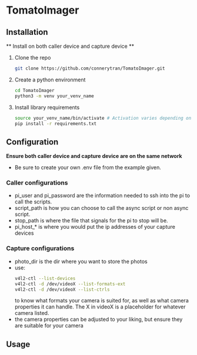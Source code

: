 # TomatoImager



## Installation

** Install on both caller device and capture device **

1. Clone the repo
   ```sh
   git clone https://github.com/connerytran/TomatoImager.git
   ```
2. Create a python environment
   ```sh
   cd TomatoImager
   python3 -m venv your_venv_name 
   ```
3. Install library requirements
   ```sh
   source your_venv_name/bin/activate # Activation varies depending on os
   pip install -r requirements.txt
   ```

## Configuration

**Ensure both caller device and capture device are on the same network**
- Be sure to create your own .env file from the example given.

### Caller configurations
- pi_user and pi_password are the information needed to ssh into the pi to call the scripts.
- script_path is how you can choose to call the async script or non async script.
- stop_path is where the file that signals for the pi to stop will be.
- pi_host_* is where you would put the ip addresses of your capture devices

### Capture configurations
- photo_dir is the dir where you want to store the photos
- use:
  ```sh
  v4l2-ctl --list-devices
  v4l2-ctl -d /dev/videoX --list-formats-ext
  v4l2-ctl -d /dev/videoX --list-ctrls
  ```
  to know what formats your camera is suited for, as well as what camera properties it     can handle. The X in videoX is a placeholder for whatever camera listed.
- the camera properties can be adjusted to your liking, but ensure they are suitable for your camera

## Usage







   
